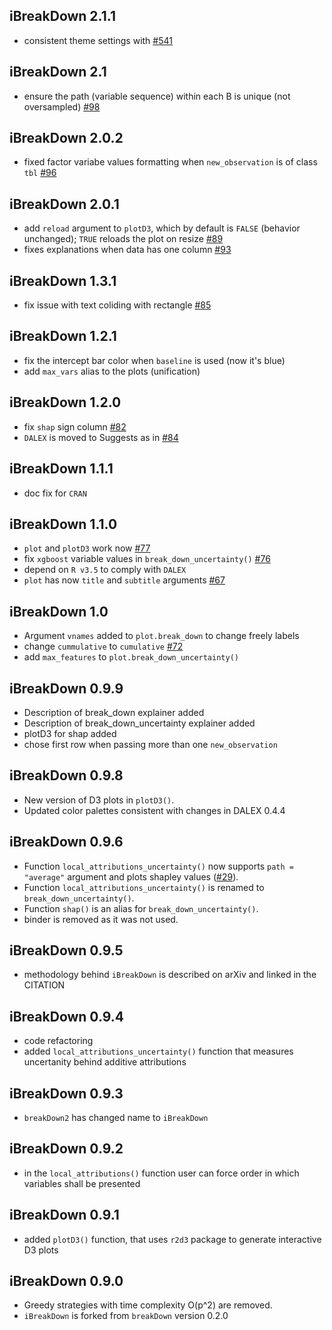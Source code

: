 iBreakDown 2.1.1
---------------------------------------------------------------
* consistent theme settings with [#541](https://github.com/ModelOriented/DALEX/issues/541)

iBreakDown 2.1
---------------------------------------------------------------
*  ensure the path (variable sequence) within each B is unique (not oversampled) [#98](https://github.com/ModelOriented/iBreakDown/issues/98)

iBreakDown 2.0.2
---------------------------------------------------------------
* fixed factor variabe values formatting when `new_observation` is of class `tbl` [#96](https://github.com/ModelOriented/iBreakDown/issues/96)

iBreakDown 2.0.1
---------------------------------------------------------------
* add `reload` argument to `plotD3`, which by default is `FALSE` (behavior unchanged); `TRUE` reloads the plot on resize [#89](https://github.com/ModelOriented/iBreakDown/issues/89)
* fixes explanations when data has one column [#93](https://github.com/ModelOriented/iBreakDown/issues/93)

iBreakDown 1.3.1
---------------------------------------------------------------
* fix issue with text coliding with rectangle [#85](https://github.com/ModelOriented/iBreakDown/issues/85)

iBreakDown 1.2.1
---------------------------------------------------------------
* fix the intercept bar color when `baseline` is used (now it's blue)
* add `max_vars` alias to the plots (unification)

iBreakDown 1.2.0
---------------------------------------------------------------
* fix `shap` sign column [#82](https://github.com/ModelOriented/iBreakDown/issues/82)
* `DALEX` is moved to Suggests as in  [#84](https://github.com/ModelOriented/iBreakDown/issues/84)

iBreakDown 1.1.1
---------------------------------------------------------------
* doc fix for `CRAN`

iBreakDown 1.1.0
----------------------------------------------------------------
* `plot` and `plotD3` work now   [#77](https://github.com/ModelOriented/iBreakDown/issues/77)
* fix `xgboost` variable values in `break_down_uncertainty()` [#76](https://github.com/ModelOriented/iBreakDown/issues/76)
* depend on `R v3.5` to comply with `DALEX`
* `plot` has now `title` and `subtitle` arguments   [#67](https://github.com/ModelOriented/iBreakDown/issues/67)

iBreakDown 1.0
----------------------------------------------------------------
* Argument `vnames` added to `plot.break_down` to change freely labels 
* change `cummulative` to `cumulative` [#72](https://github.com/ModelOriented/iBreakDown/issues/72)
* add `max_features` to `plot.break_down_uncertainty()`

iBreakDown 0.9.9
----------------------------------------------------------------
* Description of break_down explainer added
* Description of break_down_uncertainty explainer added
* plotD3 for shap added
* chose first row when passing more than one `new_observation`

iBreakDown 0.9.8
----------------------------------------------------------------
* New version of D3 plots in `plotD3()`.
* Updated color palettes consistent with changes in DALEX 0.4.4

iBreakDown 0.9.6
----------------------------------------------------------------
* Function `local_attributions_uncertainty()` now supports `path = "average"` argument and plots shapley values  ([#29](https://github.com/ModelOriented/iBreakDown/issues/29)). 
* Function `local_attributions_uncertainty()` is renamed to  `break_down_uncertainty()`.
* Function `shap()` is an alias for  `break_down_uncertainty()`.
* binder is removed as it was not used.


iBreakDown 0.9.5
----------------------------------------------------------------
* methodology behind `iBreakDown` is described on arXiv and linked in the CITATION

iBreakDown 0.9.4
----------------------------------------------------------------
* code refactoring
* added `local_attributions_uncertainty()` function that measures uncertanity behind additive attributions

iBreakDown 0.9.3
----------------------------------------------------------------
* `breakDown2` has changed name to `iBreakDown`

iBreakDown 0.9.2
----------------------------------------------------------------
* in the `local_attributions()` function user can force order in which variables shall be presented

iBreakDown 0.9.1
----------------------------------------------------------------
* added `plotD3()` function, that uses `r2d3` package to generate interactive D3 plots

iBreakDown 0.9.0
----------------------------------------------------------------
* Greedy strategies with time complexity O(p^2) are removed.
* `iBreakDown` is forked from `breakDown` version 0.2.0
